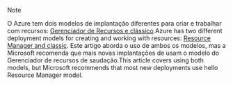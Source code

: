 > [!NOTE]
> <span data-ttu-id="9b16b-101">O Azure tem dois modelos de implantação diferentes para criar e trabalhar com recursos: [Gerenciador de Recursos e clássico](../articles/azure-resource-manager/resource-manager-deployment-model.md).</span><span class="sxs-lookup"><span data-stu-id="9b16b-101">Azure has two different deployment models for creating and working with resources:  [Resource Manager and classic](../articles/azure-resource-manager/resource-manager-deployment-model.md).</span></span> <span data-ttu-id="9b16b-102">Este artigo aborda o uso de ambos os modelos, mas a Microsoft recomenda que mais novas implantações de usam o modelo do Gerenciador de recursos de saudação.</span><span class="sxs-lookup"><span data-stu-id="9b16b-102">This article covers using both models, but Microsoft recommends that most new deployments use hello Resource Manager model.</span></span>

